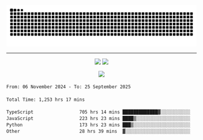 <div align="center">
  <picture>
      <source
    media="(prefers-color-scheme: dark)"
      srcset="https://raw.githubusercontent.com/platane/snk/output/github-contribution-grid-snake-dark.svg"
      />
    <source
      media="(prefers-color-scheme: light)"
      srcset="https://raw.githubusercontent.com/xct007/xct007/output/github-contribution-grid-snake.svg"
      />
    <img
      alt="Snake"
      src="https://raw.githubusercontent.com/xct007/xct007/output/github-contribution-grid-snake.svg"
      />
  </picture>

</div>

___
<p align="center">
  <img src="https://readme-stats-blush-eta.vercel.app/api/top-langs/?username=xct007&layout=compact" />
  <img src="https://readme-stats-blush-eta.vercel.app/api?username=xct007&show_icons=true&theme=transparent&hide_title=true&include_all_commits=true" />
</p>

<p align="center">
  <img src="https://github-profile-trophy.vercel.app/?username=xct007&no-bg=true&rank=S,SS,SSS,A,AA,AAA,UNKNOWN,SECRET&row=3&title=-Followers,-Stars&margin-w=15&margin-h=15&column=2" />
</p>
<!--START_SECTION:waka-->

```txt
From: 06 November 2024 - To: 25 September 2025

Total Time: 1,253 hrs 17 mins

TypeScript                 705 hrs 14 mins █████████████▓░░░░░░░░░░░   55.01 %
JavaScript                 223 hrs 23 mins ████▒░░░░░░░░░░░░░░░░░░░░   17.43 %
Python                     173 hrs 23 mins ███▒░░░░░░░░░░░░░░░░░░░░░   13.53 %
Other                      28 hrs 39 mins  ▓░░░░░░░░░░░░░░░░░░░░░░░░   02.23 %
```

<!--END_SECTION:waka-->
